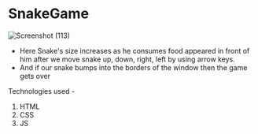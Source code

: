 # SnakeGame
![Screenshot (113)](https://user-images.githubusercontent.com/60639302/180603595-69e2c7b6-4375-496b-8b20-15c236614539.png)

- Here Snake's size increases as he consumes food appeared in front of him after we move snake up, down, right, left by using arrow keys.
- And if our snake bumps into the borders of the window then the game gets over

Technologies used - 
1. HTML
2. CSS
3. JS


